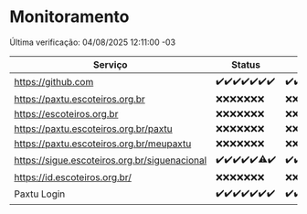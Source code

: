 # Monitoramento

Última verificação: 04/08/2025 12:11:00 -03

|Serviço|Status|Últimas 24h|
|---|---|---|
|https://github.com|<span title="2025-07-28: OK=22">✔️</span><span title="2025-07-29: OK=22">✔️</span><span title="2025-07-30: OK=23">✔️</span><span title="2025-07-31: OK=23">✔️</span><span title="2025-08-01: OK=22">✔️</span><span title="2025-08-02: OK=23">✔️</span><span title="2025-08-03: OK=14">✔️</span>|<span title="03/08/2025 13:11:00 -03 : 200">✔️</span><span title="03/08/2025 14:09:00 -03 : 200">✔️</span><span title="03/08/2025 15:13:00 -03 : 200">✔️</span><span title="03/08/2025 16:08:00 -03 : 200">✔️</span><span title="03/08/2025 17:11:00 -03 : 200">✔️</span><span title="03/08/2025 18:09:00 -03 : 200">✔️</span><span title="03/08/2025 19:09:00 -03 : 200">✔️</span><span title="03/08/2025 20:09:00 -03 : 200">✔️</span><span title="03/08/2025 21:58:00 -03 : 200">✔️</span><span title="04/08/2025 00:10:00 -03 : 200">✔️</span><span title="04/08/2025 01:48:00 -03 : 200">✔️</span><span title="04/08/2025 02:29:00 -03 : 200">✔️</span><span title="04/08/2025 03:22:00 -03 : 200">✔️</span><span title="04/08/2025 04:20:00 -03 : 200">✔️</span><span title="04/08/2025 05:16:00 -03 : 200">✔️</span><span title="04/08/2025 06:20:00 -03 : 200">✔️</span><span title="04/08/2025 07:13:00 -03 : 200">✔️</span><span title="04/08/2025 08:10:00 -03 : 200">✔️</span><span title="04/08/2025 09:20:00 -03 : 200">✔️</span><span title="04/08/2025 10:34:00 -03 : 200">✔️</span><span title="04/08/2025 11:15:00 -03 : 200">✔️</span><span title="04/08/2025 12:11:00 -03 : 200">✔️</span>|
|https://paxtu.escoteiros.org.br|<span title="2025-07-28: Falhas=22">❌</span><span title="2025-07-29: Falhas=22">❌</span><span title="2025-07-30: Falhas=23">❌</span><span title="2025-07-31: Falhas=23">❌</span><span title="2025-08-01: Falhas=22">❌</span><span title="2025-08-02: Falhas=23">❌</span><span title="2025-08-03: Falhas=14">❌</span>|<span title="03/08/2025 13:11:00 -03 : 403">❌</span><span title="03/08/2025 14:09:00 -03 : 403">❌</span><span title="03/08/2025 15:13:00 -03 : 403">❌</span><span title="03/08/2025 16:08:00 -03 : 403">❌</span><span title="03/08/2025 17:11:00 -03 : 403">❌</span><span title="03/08/2025 18:09:00 -03 : 403">❌</span><span title="03/08/2025 19:09:00 -03 : 403">❌</span><span title="03/08/2025 20:09:00 -03 : 403">❌</span><span title="03/08/2025 21:58:00 -03 : 403">❌</span><span title="04/08/2025 00:10:00 -03 : 403">❌</span><span title="04/08/2025 01:48:00 -03 : 403">❌</span><span title="04/08/2025 02:29:00 -03 : 403">❌</span><span title="04/08/2025 03:22:00 -03 : 403">❌</span><span title="04/08/2025 04:20:00 -03 : 403">❌</span><span title="04/08/2025 05:16:00 -03 : 403">❌</span><span title="04/08/2025 06:20:00 -03 : 403">❌</span><span title="04/08/2025 07:13:00 -03 : 403">❌</span><span title="04/08/2025 08:10:00 -03 : 403">❌</span><span title="04/08/2025 09:20:00 -03 : 403">❌</span><span title="04/08/2025 10:34:00 -03 : 403">❌</span><span title="04/08/2025 11:15:00 -03 : 403">❌</span><span title="04/08/2025 12:11:00 -03 : 403">❌</span>|
|https://escoteiros.org.br|<span title="2025-07-28: Falhas=22">❌</span><span title="2025-07-29: Falhas=22">❌</span><span title="2025-07-30: Falhas=23">❌</span><span title="2025-07-31: Falhas=23">❌</span><span title="2025-08-01: Falhas=22">❌</span><span title="2025-08-02: Falhas=23">❌</span><span title="2025-08-03: Falhas=14">❌</span>|<span title="03/08/2025 13:11:00 -03 : 403">❌</span><span title="03/08/2025 14:09:00 -03 : 403">❌</span><span title="03/08/2025 15:13:00 -03 : 403">❌</span><span title="03/08/2025 16:08:00 -03 : 403">❌</span><span title="03/08/2025 17:11:00 -03 : 403">❌</span><span title="03/08/2025 18:09:00 -03 : 403">❌</span><span title="03/08/2025 19:09:00 -03 : 403">❌</span><span title="03/08/2025 20:09:00 -03 : 403">❌</span><span title="03/08/2025 21:58:00 -03 : 403">❌</span><span title="04/08/2025 00:10:00 -03 : 403">❌</span><span title="04/08/2025 01:48:00 -03 : 403">❌</span><span title="04/08/2025 02:29:00 -03 : 403">❌</span><span title="04/08/2025 03:22:00 -03 : 403">❌</span><span title="04/08/2025 04:20:00 -03 : 403">❌</span><span title="04/08/2025 05:16:00 -03 : 403">❌</span><span title="04/08/2025 06:20:00 -03 : 403">❌</span><span title="04/08/2025 07:13:00 -03 : 403">❌</span><span title="04/08/2025 08:10:00 -03 : 403">❌</span><span title="04/08/2025 09:20:00 -03 : 403">❌</span><span title="04/08/2025 10:34:00 -03 : 403">❌</span><span title="04/08/2025 11:15:00 -03 : 403">❌</span><span title="04/08/2025 12:11:00 -03 : 403">❌</span>|
|https://paxtu.escoteiros.org.br/paxtu|<span title="2025-07-28: Falhas=22">❌</span><span title="2025-07-29: Falhas=22">❌</span><span title="2025-07-30: Falhas=23">❌</span><span title="2025-07-31: Falhas=23">❌</span><span title="2025-08-01: Falhas=22">❌</span><span title="2025-08-02: Falhas=23">❌</span><span title="2025-08-03: Falhas=14">❌</span>|<span title="03/08/2025 13:11:00 -03 : 403">❌</span><span title="03/08/2025 14:09:00 -03 : 403">❌</span><span title="03/08/2025 15:13:00 -03 : 403">❌</span><span title="03/08/2025 16:08:00 -03 : 403">❌</span><span title="03/08/2025 17:11:00 -03 : 403">❌</span><span title="03/08/2025 18:09:00 -03 : 403">❌</span><span title="03/08/2025 19:09:00 -03 : 403">❌</span><span title="03/08/2025 20:09:00 -03 : 403">❌</span><span title="03/08/2025 21:58:00 -03 : 403">❌</span><span title="04/08/2025 00:10:00 -03 : 403">❌</span><span title="04/08/2025 01:48:00 -03 : 403">❌</span><span title="04/08/2025 02:29:00 -03 : 403">❌</span><span title="04/08/2025 03:22:00 -03 : 403">❌</span><span title="04/08/2025 04:20:00 -03 : 403">❌</span><span title="04/08/2025 05:16:00 -03 : 403">❌</span><span title="04/08/2025 06:20:00 -03 : 403">❌</span><span title="04/08/2025 07:13:00 -03 : 403">❌</span><span title="04/08/2025 08:10:00 -03 : 403">❌</span><span title="04/08/2025 09:20:00 -03 : 403">❌</span><span title="04/08/2025 10:34:00 -03 : 403">❌</span><span title="04/08/2025 11:15:00 -03 : 403">❌</span><span title="04/08/2025 12:11:00 -03 : 403">❌</span>|
|https://paxtu.escoteiros.org.br/meupaxtu|<span title="2025-07-28: Falhas=22">❌</span><span title="2025-07-29: Falhas=22">❌</span><span title="2025-07-30: Falhas=23">❌</span><span title="2025-07-31: Falhas=23">❌</span><span title="2025-08-01: Falhas=22">❌</span><span title="2025-08-02: Falhas=23">❌</span><span title="2025-08-03: Falhas=14">❌</span>|<span title="03/08/2025 13:11:00 -03 : 403">❌</span><span title="03/08/2025 14:09:00 -03 : 403">❌</span><span title="03/08/2025 15:13:00 -03 : 403">❌</span><span title="03/08/2025 16:08:00 -03 : 403">❌</span><span title="03/08/2025 17:11:00 -03 : 403">❌</span><span title="03/08/2025 18:09:00 -03 : 403">❌</span><span title="03/08/2025 19:09:00 -03 : 403">❌</span><span title="03/08/2025 20:09:00 -03 : 403">❌</span><span title="03/08/2025 21:58:00 -03 : 403">❌</span><span title="04/08/2025 00:10:00 -03 : 403">❌</span><span title="04/08/2025 01:48:00 -03 : 403">❌</span><span title="04/08/2025 02:29:00 -03 : 403">❌</span><span title="04/08/2025 03:22:00 -03 : 403">❌</span><span title="04/08/2025 04:20:00 -03 : 403">❌</span><span title="04/08/2025 05:16:00 -03 : 403">❌</span><span title="04/08/2025 06:20:00 -03 : 403">❌</span><span title="04/08/2025 07:13:00 -03 : 403">❌</span><span title="04/08/2025 08:10:00 -03 : 403">❌</span><span title="04/08/2025 09:20:00 -03 : 403">❌</span><span title="04/08/2025 10:34:00 -03 : 403">❌</span><span title="04/08/2025 11:15:00 -03 : 403">❌</span><span title="04/08/2025 12:11:00 -03 : 403">❌</span>|
|https://sigue.escoteiros.org.br/siguenacional|<span title="2025-07-28: OK=22">✔️</span><span title="2025-07-29: OK=22">✔️</span><span title="2025-07-30: OK=23">✔️</span><span title="2025-07-31: OK=23">✔️</span><span title="2025-08-01: OK=22">✔️</span><span title="2025-08-02: OK=22, Falhas=1">⚠️</span><span title="2025-08-03: OK=14">✔️</span>|<span title="03/08/2025 13:11:00 -03 : 200">✔️</span><span title="03/08/2025 14:09:00 -03 : 200">✔️</span><span title="03/08/2025 15:13:00 -03 : 200">✔️</span><span title="03/08/2025 16:08:00 -03 : 200">✔️</span><span title="03/08/2025 17:11:00 -03 : 200">✔️</span><span title="03/08/2025 18:09:00 -03 : 200">✔️</span><span title="03/08/2025 19:09:00 -03 : 200">✔️</span><span title="03/08/2025 20:09:00 -03 : 200">✔️</span><span title="03/08/2025 21:58:00 -03 : 200">✔️</span><span title="04/08/2025 00:10:00 -03 : 200">✔️</span><span title="04/08/2025 01:48:00 -03 : 200">✔️</span><span title="04/08/2025 02:29:00 -03 : 200">✔️</span><span title="04/08/2025 03:22:00 -03 : 200">✔️</span><span title="04/08/2025 04:20:00 -03 : 200">✔️</span><span title="04/08/2025 05:16:00 -03 : 200">✔️</span><span title="04/08/2025 06:20:00 -03 : 200">✔️</span><span title="04/08/2025 07:13:00 -03 : 200">✔️</span><span title="04/08/2025 08:10:00 -03 : 200">✔️</span><span title="04/08/2025 09:20:00 -03 : 200">✔️</span><span title="04/08/2025 10:34:00 -03 : 200">✔️</span><span title="04/08/2025 11:15:00 -03 : 200">✔️</span><span title="04/08/2025 12:11:00 -03 : 200">✔️</span>|
|https://id.escoteiros.org.br/|<span title="2025-07-28: Falhas=22">❌</span><span title="2025-07-29: Falhas=22">❌</span><span title="2025-07-30: Falhas=23">❌</span><span title="2025-07-31: Falhas=23">❌</span><span title="2025-08-01: Falhas=22">❌</span><span title="2025-08-02: Falhas=23">❌</span><span title="2025-08-03: Falhas=14">❌</span>|<span title="03/08/2025 13:11:00 -03 : 403">❌</span><span title="03/08/2025 14:09:00 -03 : 403">❌</span><span title="03/08/2025 15:13:00 -03 : 403">❌</span><span title="03/08/2025 16:08:00 -03 : 403">❌</span><span title="03/08/2025 17:11:00 -03 : 403">❌</span><span title="03/08/2025 18:09:00 -03 : 403">❌</span><span title="03/08/2025 19:09:00 -03 : 403">❌</span><span title="03/08/2025 20:09:00 -03 : 403">❌</span><span title="03/08/2025 21:58:00 -03 : 403">❌</span><span title="04/08/2025 00:10:00 -03 : 403">❌</span><span title="04/08/2025 01:48:00 -03 : 403">❌</span><span title="04/08/2025 02:29:00 -03 : 403">❌</span><span title="04/08/2025 03:22:00 -03 : 403">❌</span><span title="04/08/2025 04:20:00 -03 : 403">❌</span><span title="04/08/2025 05:16:00 -03 : 403">❌</span><span title="04/08/2025 06:20:00 -03 : 403">❌</span><span title="04/08/2025 07:13:00 -03 : 403">❌</span><span title="04/08/2025 08:10:00 -03 : 403">❌</span><span title="04/08/2025 09:20:00 -03 : 403">❌</span><span title="04/08/2025 10:34:00 -03 : 403">❌</span><span title="04/08/2025 11:15:00 -03 : 403">❌</span><span title="04/08/2025 12:11:00 -03 : 403">❌</span>|
|Paxtu Login|<span title="2025-07-28: OK=22">✔️</span><span title="2025-07-29: OK=22">✔️</span><span title="2025-07-30: OK=23">✔️</span><span title="2025-07-31: OK=23">✔️</span><span title="2025-08-01: OK=22">✔️</span><span title="2025-08-02: OK=23">✔️</span><span title="2025-08-03: OK=14">✔️</span>|<span title="03/08/2025 13:11:00 -03 : 200">✔️</span><span title="03/08/2025 14:09:00 -03 : 200">✔️</span><span title="03/08/2025 15:13:00 -03 : 200">✔️</span><span title="03/08/2025 16:08:00 -03 : 200">✔️</span><span title="03/08/2025 17:11:00 -03 : 200">✔️</span><span title="03/08/2025 18:09:00 -03 : 200">✔️</span><span title="03/08/2025 19:09:00 -03 : 200">✔️</span><span title="03/08/2025 20:09:00 -03 : 200">✔️</span><span title="03/08/2025 21:58:00 -03 : 200">✔️</span><span title="04/08/2025 00:10:00 -03 : 200">✔️</span><span title="04/08/2025 01:48:00 -03 : 200">✔️</span><span title="04/08/2025 02:29:00 -03 : 200">✔️</span><span title="04/08/2025 03:22:00 -03 : 200">✔️</span><span title="04/08/2025 04:20:00 -03 : 200">✔️</span><span title="04/08/2025 05:16:00 -03 : 200">✔️</span><span title="04/08/2025 06:20:00 -03 : 200">✔️</span><span title="04/08/2025 07:13:00 -03 : 200">✔️</span><span title="04/08/2025 08:10:00 -03 : 200">✔️</span><span title="04/08/2025 09:20:00 -03 : 200">✔️</span><span title="04/08/2025 10:34:00 -03 : 200">✔️</span><span title="04/08/2025 11:15:00 -03 : 200">✔️</span><span title="04/08/2025 12:11:00 -03 : 200">✔️</span>|
